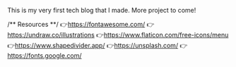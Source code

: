 This is my very first tech blog that I made. More project to come!

/** Resources **/
👉https://fontawesome.com/
👉https://undraw.co/illustrations
👉https://www.flaticon.com/free-icons/menu
👉https://www.shapedivider.app/
👉https://unsplash.com/
👉https://fonts.google.com/
